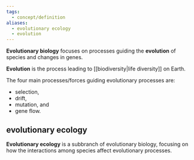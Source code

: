 ```yaml
---
tags:
  - concept/definition
aliases:
  - evolutionary ecology
  - evolution
---
```

**Evolutionary biology** focuses on processes guiding the **evolution** of species and changes in genes.

**Evolution** is the process leading to [[biodiversity|life diversity]] on Earth.

The four main processes/forces guiding evolutionary processes are:
- selection, 
- drift, 
- mutation, and 
- gene flow.
## evolutionary ecology
**Evolutionary ecology** is a subbranch of evolutionary biology, focusing on how the interactions among species affect evolutionary processes.